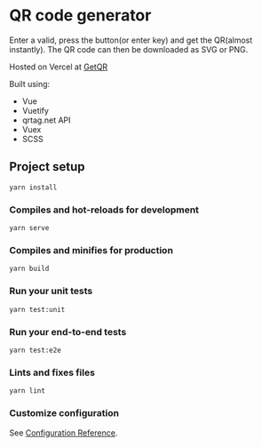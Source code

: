 # QR code generator

Enter a valid, press the button(or enter key) and get the QR(almost instantly). The QR code can then be downloaded as SVG or PNG.

Hosted on Vercel at [GetQR](https://getqr.vercel.app/)

Built using:

-  Vue
-  Vuetify
-  qrtag.net API
-  Vuex
-  SCSS

## Project setup

```
yarn install
```

### Compiles and hot-reloads for development

```
yarn serve
```

### Compiles and minifies for production

```
yarn build
```

### Run your unit tests

```
yarn test:unit
```

### Run your end-to-end tests

```
yarn test:e2e
```

### Lints and fixes files

```
yarn lint
```

### Customize configuration

See [Configuration Reference](https://cli.vuejs.org/config/).

